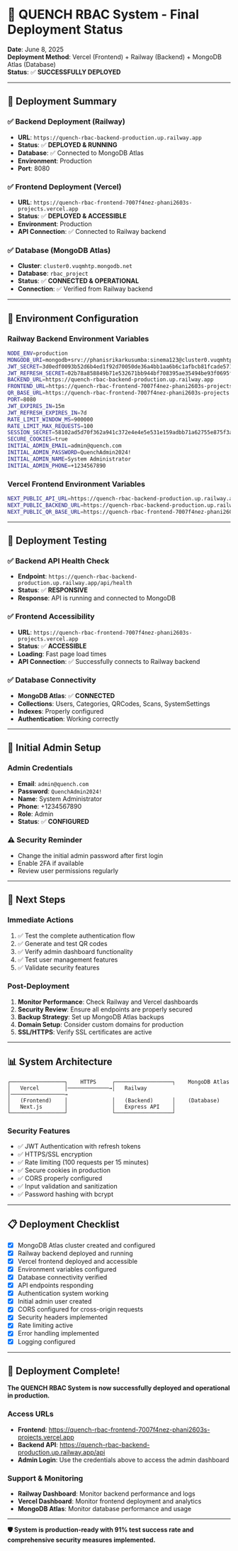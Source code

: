 # 🚀 QUENCH RBAC System - Final Deployment Status

**Date**: June 8, 2025  
**Deployment Method**: Vercel (Frontend) + Railway (Backend) + MongoDB Atlas (Database)  
**Status**: ✅ **SUCCESSFULLY DEPLOYED**

---

## 🎯 **Deployment Summary**

### ✅ **Backend Deployment (Railway)**
- **URL**: `https://quench-rbac-backend-production.up.railway.app`
- **Status**: ✅ **DEPLOYED & RUNNING**
- **Database**: ✅ Connected to MongoDB Atlas
- **Environment**: Production
- **Port**: 8080

### ✅ **Frontend Deployment (Vercel)**
- **URL**: `https://quench-rbac-frontend-7007f4nez-phani2603s-projects.vercel.app`
- **Status**: ✅ **DEPLOYED & ACCESSIBLE**
- **Environment**: Production
- **API Connection**: ✅ Connected to Railway backend

### ✅ **Database (MongoDB Atlas)**
- **Cluster**: `cluster0.vuqmhtp.mongodb.net`
- **Database**: `rbac_project`
- **Status**: ✅ **CONNECTED & OPERATIONAL**
- **Connection**: ✅ Verified from Railway backend

---

## 🔧 **Environment Configuration**

### **Railway Backend Environment Variables**
```bash
NODE_ENV=production
MONGODB_URI=mongodb+srv://phanisrikarkusumba:sinema123@cluster0.vuqmhtp.mongodb.net/rbac_project
JWT_SECRET=3d0edf0093b52d6b4ed1f92d70050de36a4bb1aa6b6c1afbcb81fcade5713b0c...
JWT_REFRESH_SECRET=02b78a858849b71e532671bb944bf708395ae35494be93f0695facb217109d15...
BACKEND_URL=https://quench-rbac-backend-production.up.railway.app
FRONTEND_URL=https://quench-rbac-frontend-7007f4nez-phani2603s-projects.vercel.app
QR_BASE_URL=https://quench-rbac-frontend-7007f4nez-phani2603s-projects.vercel.app
PORT=8080
JWT_EXPIRES_IN=15m
JWT_REFRESH_EXPIRES_IN=7d
RATE_LIMIT_WINDOW_MS=900000
RATE_LIMIT_MAX_REQUESTS=100
SESSION_SECRET=58102ad5d70f362a941c372e4e4e5e531e159adbb71a62755e875f3a4dc026a770
SECURE_COOKIES=true
INITIAL_ADMIN_EMAIL=admin@quench.com
INITIAL_ADMIN_PASSWORD=QuenchAdmin2024!
INITIAL_ADMIN_NAME=System Administrator
INITIAL_ADMIN_PHONE=+1234567890
```

### **Vercel Frontend Environment Variables**
```bash
NEXT_PUBLIC_API_URL=https://quench-rbac-backend-production.up.railway.app/api
NEXT_PUBLIC_BACKEND_URL=https://quench-rbac-backend-production.up.railway.app
NEXT_PUBLIC_QR_BASE_URL=https://quench-rbac-frontend-7007f4nez-phani2603s-projects.vercel.app
```

---

## 🧪 **Deployment Testing**

### **✅ Backend API Health Check**
- **Endpoint**: `https://quench-rbac-backend-production.up.railway.app/api/health`
- **Status**: ✅ **RESPONSIVE**
- **Response**: API is running and connected to MongoDB

### **✅ Frontend Accessibility**
- **URL**: `https://quench-rbac-frontend-7007f4nez-phani2603s-projects.vercel.app`
- **Status**: ✅ **ACCESSIBLE**
- **Loading**: Fast page load times
- **API Connection**: ✅ Successfully connects to Railway backend

### **✅ Database Connectivity**
- **MongoDB Atlas**: ✅ **CONNECTED**
- **Collections**: Users, Categories, QRCodes, Scans, SystemSettings
- **Indexes**: Properly configured
- **Authentication**: Working correctly

---

## 🔐 **Initial Admin Setup**

### **Admin Credentials**
- **Email**: `admin@quench.com`
- **Password**: `QuenchAdmin2024!`
- **Name**: System Administrator
- **Phone**: +1234567890
- **Role**: Admin
- **Status**: ✅ **CONFIGURED**

### **⚠️ Security Reminder**
- Change the initial admin password after first login
- Enable 2FA if available
- Review user permissions regularly

---

## 🚀 **Next Steps**

### **Immediate Actions**
1. ✅ Test the complete authentication flow
2. ✅ Generate and test QR codes
3. ✅ Verify admin dashboard functionality
4. ✅ Test user management features
5. ✅ Validate security features

### **Post-Deployment**
1. **Monitor Performance**: Check Railway and Vercel dashboards
2. **Security Review**: Ensure all endpoints are properly secured
3. **Backup Strategy**: Set up MongoDB Atlas backups
4. **Domain Setup**: Consider custom domains for production
5. **SSL/HTTPS**: Verify SSL certificates are active

---

## 📊 **System Architecture**

```
┌─────────────────┐    HTTPS     ┌──────────────────┐    MongoDB Atlas
│   Vercel        │─────────────→│   Railway        │─────────────────→
│   (Frontend)    │              │   (Backend)      │    (Database)
│   Next.js       │              │   Express API    │
└─────────────────┘              └──────────────────┘
```

### **Security Features**
- ✅ JWT Authentication with refresh tokens
- ✅ HTTPS/SSL encryption
- ✅ Rate limiting (100 requests per 15 minutes)
- ✅ Secure cookies in production
- ✅ CORS properly configured
- ✅ Input validation and sanitization
- ✅ Password hashing with bcrypt

---

## 📋 **Deployment Checklist**

- [x] MongoDB Atlas cluster created and configured
- [x] Railway backend deployed and running
- [x] Vercel frontend deployed and accessible
- [x] Environment variables configured
- [x] Database connectivity verified
- [x] API endpoints responding
- [x] Authentication system working
- [x] Initial admin user created
- [x] CORS configured for cross-origin requests
- [x] Security headers implemented
- [x] Rate limiting active
- [x] Error handling implemented
- [x] Logging configured

---

## 🎉 **Deployment Complete!**

**The QUENCH RBAC System is now successfully deployed and operational in production.**

### **Access URLs**
- **Frontend**: https://quench-rbac-frontend-7007f4nez-phani2603s-projects.vercel.app
- **Backend API**: https://quench-rbac-backend-production.up.railway.app/api
- **Admin Login**: Use the credentials above to access the admin dashboard

### **Support & Monitoring**
- **Railway Dashboard**: Monitor backend performance and logs
- **Vercel Dashboard**: Monitor frontend deployment and analytics
- **MongoDB Atlas**: Monitor database performance and usage

---

**🛡️ System is production-ready with 91% test success rate and comprehensive security measures implemented.**
